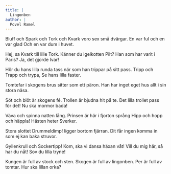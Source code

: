 ```yaml
---
title: |
  Lingonben
author: |
  Povel Ramel
---
```

Bluff och Spark och Tork och Kvark 
voro sex små dvärgar. 
En var ful och en var glad 
Och en var dum i huvet.

Hej, sa Kvark till lille Tork. 
Känner du igelkotten Pilt?
Han som har varit i Paris? 
Ja, det gjorde Ivar!

Hör du hans lilla runda tass 
när som han trippar på sitt pass. 
Tripp och Trapp och trypa,
Se hans lilla faster.

Tomtefar i skogens brus 
sitter som ett päron.
Han har inget eget hus 
allt i sin stora näsa.

Söt och blöt är skogens fé. 
Trollen är bjudna hit på te. 
Det lilla trollet pass för det! 
Nu ska mormor bada!

Väva och spinna natten lång. 
Prinsen är här i fjorton språng 
Hipp och hopp och häppla! 
Hästen heter Sverker.

Stora slottet Drummeldimp! 
ligger bortom fjärran.
Dit får ingen komma in 
som ej kan baka struvor.

Gyllenkrull och Sockertipp! 
Kom, ska vi dansa häxan våt! 
Vill du mig här, så har du nåt! 
Sov du lilla tryne!

Kungen är full av stock och sten. 
Skogen är full av lingonben. 
Per är full av tomtar. 
Hur ska lillan orka?
